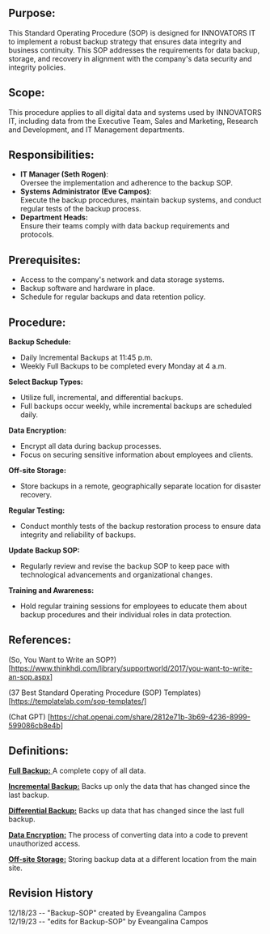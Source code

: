 ## Purpose:
This Standard Operating Procedure (SOP) is designed for INNOVATORS IT to implement a robust backup strategy that ensures data integrity and business continuity. This SOP addresses the requirements for data backup, storage, and recovery in alignment with the company's data security and integrity policies. <br/>

## Scope:
This procedure applies to all digital data and systems used by INNOVATORS IT, including data from the Executive Team, Sales and Marketing, Research and Development, and IT Management departments.<br/>

## Responsibilities:
- **IT Manager (Seth Rogen)**: <br/> Oversee the implementation and adherence to the backup SOP.
- **Systems Administrator (Eve Campos)**: <br/> Execute the backup procedures, maintain backup systems, and conduct regular tests of the backup process.
- **Department Heads:** <br/> Ensure their teams comply with data backup requirements and protocols.

## Prerequisites:
- Access to the company's network and data storage systems.
- Backup software and hardware in place.
- Schedule for regular backups and data retention policy.

## Procedure:
**Backup Schedule:** <br/>
- Daily Incremental Backups at 11:45 p.m.
- Weekly Full Backups to be completed every Monday at 4 a.m. <br/>

**Select Backup Types:**
- Utilize full, incremental, and differential backups.
- Full backups occur weekly, while incremental backups are scheduled daily. <br/>

**Data Encryption:**
- Encrypt all data during backup processes.
- Focus on securing sensitive information about employees and clients.

**Off-site Storage:**
- Store backups in a remote, geographically separate location for disaster recovery.

**Regular Testing:**
- Conduct monthly tests of the backup restoration process to ensure data integrity and reliability of backups.

**Update Backup SOP:**
- Regularly review and revise the backup SOP to keep pace with technological advancements and organizational changes.

**Training and Awareness:**
- Hold regular training sessions for employees to educate them about backup procedures and their individual roles in data protection.

## References:
(So, You Want to Write an SOP?) [https://www.thinkhdi.com/library/supportworld/2017/you-want-to-write-an-sop.aspx] <br/>

(37 Best Standard Operating Procedure (SOP) Templates) [https://templatelab.com/sop-templates/] <br/>

(Chat GPT) [https://chat.openai.com/share/2812e71b-3b69-4236-8999-599086cb8e4b] <br/>

## Definitions: <br/>

<u> **Full Backup:** </u> A complete copy of all data. <br/>

<u> **Incremental Backup:**</u> Backs up only the data that has changed since the last backup. <br/>

<u> **Differential Backup:**</u> Backs up data that has changed since the last full backup. <br/>

<u> **Data Encryption:**</u> The process of converting data into a code to prevent unauthorized access. <br/>

<u> **Off-site Storage:**</u> Storing backup data at a different location from the main site.
## Revision History
12/18/23 -- "Backup-SOP" created by Eveangalina Campos <br/>
12/19/23 -- "edits for Backup-SOP"  by Eveangalina Campos <br/>
